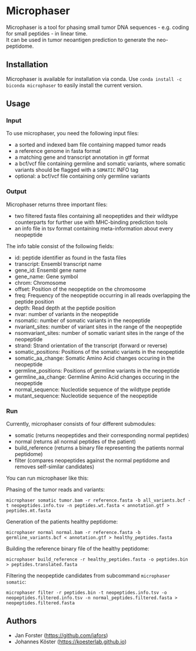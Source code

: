 # Microphaser

Microphaser is a tool for phasing small tumor DNA sequences - e.g. coding for small peptides - in linear time.  
It can be used in tumor neoantigen prediction to generate the neo-peptidome.

## Installation

  Microphaser is available for installation via conda. 
  Use `conda install -c biconda microphaser` to easily install the current version.
  
## Usage

### Input
  To use microphaser, you need the following input files:
  
  * a sorted and indexed bam file containing mapped tumor reads
  * a reference genome in fasta format
  * a matching gene and transcript annotation in gtf format
  * a bcf/vcf file containing germline and somatic variants, where somatic variants should be flagged with a ```SOMATIC``` INFO tag
  * optional: a bcf/vcf file containing only germline variants
  
### Output
  Microphaser returns three important files:

  * two filtered fasta files containing all neopeptides and their wildtype counterparts for further use with MHC-binding prediction tools
  * an info file in tsv format containing meta-information about every neopeptide
  
  
  The info table consist of the following fields:
  * id: peptide identifier as found in the fasta files
  * transcript: Ensembl transcript name
  * gene_id: Ensembl gene name
  * gene_name: Gene symbol
  * chrom: Chromosome
  * offset: Position of the neopeptide on the chromosome
  * freq: Frequency of the neopeptide occurring in all reads overlapping the peptide position
  * depth: Read depth at the peptide position
  * nvar: number of variants in the neopeptide
  * nsomatic: number of somatic variants in the neopeptide
  * nvariant_sites: number of variant sites in the range of the neopeptide
  * nsomvariant_sites: number of somatic variant sites in the range of the neopeptide
  * strand: Strand orientation of the transcript (forward or reverse)
  * somatic_positions: Positions of the somatic variants in the neopeptide
  * somatic_aa_change: Somatic Amino Acid changes occuring in the neopeptide
  * germline_positions: Positions of germline variants in the neopeptide
  * germline_aa_change: Germline Amino Acid changes occuring in the neopeptide
  * normal_sequence: Nucleotide sequence of the wildtype peptide
  * mutant_sequence: Nucleotide sequence of the neopeptide
  
### Run
  
  Currently, microphaser consists of four different submodules:

  - somatic (returns neopeptides and their corresponding normal peptides)
  - normal (returns all normal peptides of the patient)
  - build_reference (returns a binary file representing the patients normal peptidome)
  - filter (compares neopeptides against the normal peptidome and removes self-similar candidates)

  
  You can run microphaser like this:
  
  Phasing of the tumor reads and variants:

  ```
  microphaser somatic tumor.bam -r reference.fasta -b all_variants.bcf -t neopeptides.info.tsv -n peptides.wt.fasta < annotation.gtf > peptides.mt.fasta
  ```
  
  Generation of the patients healthy peptidome:
  
  ```
  microphaser normal normal.bam -r reference.fasta -b germline_variants.bcf < annotation.gtf > healthy_peptides.fasta
  ```
  
  Building the reference binary file of the healthy peptidome: 
  
  ```
  microphaser build_reference -r healthy_peptides.fasta -o peptides.bin > peptides.translated.fasta
  ```

  Filtering the neopeptide candidates from subcommand ```microphaser somatic```: 

  ```
  microphaser filter -r peptides.bin -t neopeptides.info.tsv -o neopeptides.filtered.info.tsv -n normal_peptides.filtered.fasta > neopeptides.filtered.fasta
  ```
  
## Authors

* Jan Forster (https://github.com/jafors)
* Johannes Köster (https://koesterlab.github.io) 
